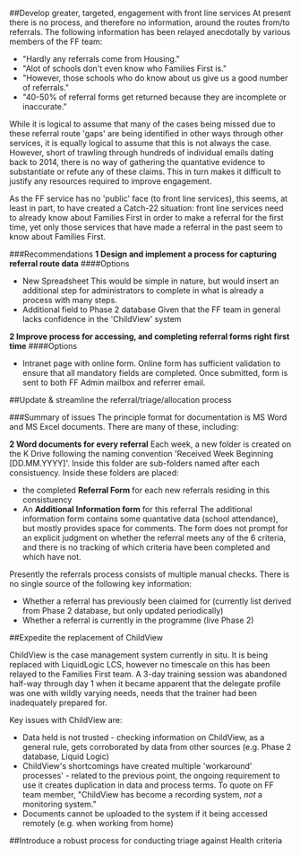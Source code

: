 ##Develop greater, targeted, engagement with front line services
At present there is no process, and therefore no information, around the routes from/to referrals.  The following information has been relayed anecdotally by various members of the FF team:

+ "Hardly any referrals come from Housing."
+ "Alot of schools don't even know who Families First is."
+ "However, those schools who do know about us give us a good number of referrals."
+ "40-50% of referral forms get returned because they are incomplete or inaccurate."

While it is logical to assume that many of the cases being missed due to these referral route 'gaps' are being identified in other ways through other services, it is equally logical to assume that this is not always the case.  However, short of trawling through hundreds of individual emails dating back to 2014, there is no way of gathering the quantative evidence to substantiate or refute any of these claims.  This in turn makes it difficult to justify any resources required to improve engagement.

As the FF service has no 'public' face (to front line services), this seems, at least in part, to have created a Catch-22 situation: front line services need to already know about Families First in order to make a referral for the first time, yet only those services that have made a referral in the past seem to know about Families First.

###Recommendations
**1 Design and implement a process for capturing referral route data**
####Options
+ New Spreadsheet
This would be simple in nature, but would insert an additional step for administrators to complete in what is already a process with many steps.
+ Additional field to Phase 2 database
Given that the FF team in general lacks confidence in the 'ChildView' system

**2 Improve process for accessing, and completing referral forms right first time**
####Options
+ Intranet page with online form.  Online form has sufficient validation to ensure that all mandatory fields are completed.  Once submitted, form is sent to both FF Admin mailbox and referrer email.  




##Update & streamline the referral/triage/allocation process

###Summary of issues
The principle format for documentation is MS Word and MS Excel documents.  There are many of these, including:

**2 Word documents for every referral**
Each week, a new folder is created on the K Drive following the naming convention 'Received Week Beginning [DD.MM.YYYY]'.  Inside this folder are sub-folders named after each consistuency.  Inside these folders are placed:
+ the completed **Referral Form** for each new referrals residing in this consistuency
+ An **Additional Information form** for this referral
The additional information form contains some quantative data (school attendance), but mostly provides space for comments.  The form does not prompt for an explicit judgment on whether the referral meets any of the 6 criteria, and there is no tracking of which criteria have been completed and which have not.

Presently the referrals process consists of multiple manual checks.  There is no single source of the following key information:
+ Whether a referral has previously been claimed for (currently list derived from Phase 2 database, but only updated periodically)
+ Whether a referral is currently in the programme (live Phase 2)



##Expedite the replacement of ChildView

ChildView is the case management system currently in situ.  It is being replaced with LiquidLogic LCS, however no timescale on this has been relayed to the Families First team.  A 3-day training session was abandoned  half-way through day 1 when it became apparent that the delegate profile was one with wildly varying needs, needs that the trainer had been inadequately prepared for.

Key issues with ChildView are:
+ Data held is not trusted - checking information on ChildView, as a general rule, gets corroborated by data from other sources (e.g. Phase 2 database, Liquid Logic)
+ ChildView's shortcomings have created multiple 'workaround' processes' - related to the previous point, the ongoing requirement to use it creates duplication in data and process terms.  To quote on FF team member, "ChildView has become a recording system, *not* a monitoring system."
+ Documents cannot be uploaded to the system if it being accessed remotely (e.g. when working from home)

##Introduce a robust process for conducting triage against Health criteria
